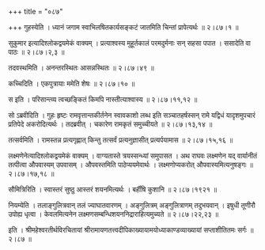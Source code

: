 +++
title = "०८७"

+++
गुहस्येति । ध्यानं जगाम स्वाभिलषितकार्यसङ्कटं जातमिति चिन्तां प्रापेत्यर्थः  ॥  २।८७।१  ॥   

  

सुकुमार इत्यादिश्लोकद्वयमेकं वाक्यम् । प्रत्याश्वस्य मुहूर्तकालं परमदुर्मनाः सन् सहसा पपात । ससादेति वा पाठः  ॥  २।८७।२,३  ॥   

  

तदवस्थमिति । अनन्तरस्थितः आसन्नस्थितः  ॥  २।८७।४९  ॥   

  

कच्चिदिति । एकपुत्रायाः ममेति शेषः  ॥  २।८७।१०  ॥   

  

स इति । परिसान्त्व्य त्वच्छङ्कितं किमपि नास्तीत्याश्वास्य  ॥  २।८७।११,१२  ॥   

  

सो ऽब्रवीदिति । गुहः हृष्टः रामवृत्तान्तकीर्तनेन स्वावकाशो लब्ध इति सञ्चातहर्षस्सन् रामे यद्विधं यादृशमुपचारं प्रतिपेदे अकरोदित्यर्थः । तदब्रवीत् । चकारेण रामकृतं समुच्चीयते  ॥  २।८७।१३,१४  ॥   

  

तत्सर्वमिति । रामस्तन्न प्रत्यगृह्णात् किन्तु तत्सर्वं प्रत्यनुज्ञासीत् प्रत्यर्पयामास  ॥  २।८७।१५,१६  ॥   

  

लक्ष्मणेनेत्यादिश्लोकद्वयमेकं वाक्यम् । वाग्यतास्ते त्रयस्सन्ध्यां समुपासत । अथ राघवः लक्ष्मणेन यद् वार्यानीतं तत्पीत्वा औपवास्यम् उपवासम् । औपवस्तमिति पाठेप्ययमेवार्थः । लक्ष्मणोप्यकरोत् औपवास्यमित्यनुषङ्गः  ॥  २।८७।१७,१८  ॥   

  

सौमित्रिरिति । स्वास्तरं सुष्ठु आस्तरं शयनमित्यर्थः । बर्हींषि कुशानि  ॥  २।८७।१९२१  ॥   

  

नियम्येति । तलाङ्गुलित्रवान् तलं ज्याघातवारणम् । अङ्गुलित्रम् अङ्गुलित्राणम् तदुभयवान् । इषुधी तूणीरौ उपोह्य धृत्वा । केवलमित्यनेन लक्ष्मणसम्बन्धिशयननिद्राराहित्यमुच्यते  ॥  २।८७।२२,२३  ॥   

  

इति । श्रीमहेश्वरतीर्थविरचितायां श्रीरामायणतत्त्वदीपिकाख्यायामयोध्याकाण्डव्याख्यायां सप्ताशीतितमः सर्गः  ॥  २।८७  ॥   

  

  

